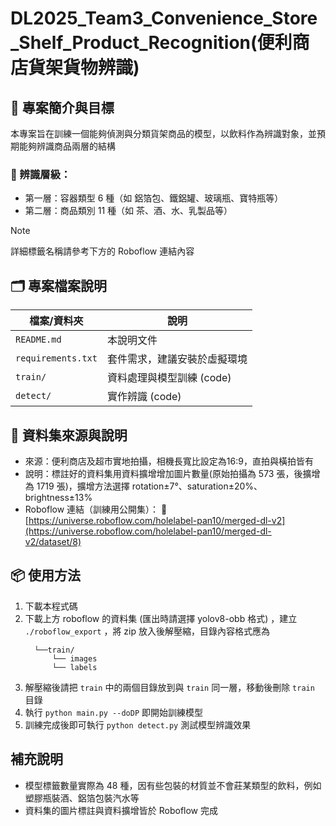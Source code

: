 # DL2025_Team3_Convenience_Store_Shelf_Product_Recognition(便利商店貨架貨物辨識)
## 📌 專案簡介與目標
本專案旨在訓練一個能夠偵測與分類貨架商品的模型，以飲料作為辨識對象，並預期能夠辨識商品兩層的結構

### 🎯 辨識層級：
- 第一層：容器類型 6 種（如 鋁箔包、鐵鋁罐、玻璃瓶、寶特瓶等）
- 第二層：商品類別 11 種（如 茶、酒、水、乳製品等）
> [!NOTE]
> 詳細標籤名稱請參考下方的 Roboflow 連結內容

## 🗂️ 專案檔案說明

| 檔案/資料夾         | 說明 |
|---------------------|------|
| `README.md`         | 本說明文件 |
| `requirements.txt`  | 套件需求，建議安裝於虛擬環境 |
| `train/`            | 資料處理與模型訓練 (code) |
| `detect/`           | 實作辨識 (code) |

## 📁 資料集來源與說明
- 來源：便利商店及超市實地拍攝，相機長寬比設定為16:9，直拍與橫拍皆有
- 說明：標註好的資料集用資料擴增增加圖片數量(原始拍攝為 573 張，後擴增為 1719 張)，擴增方法選擇 rotation±7°、saturation±20%、brightness±13%
- Roboflow 連結（訓練用公開集）：
🔗 [https://universe.roboflow.com/holelabel-pan10/merged-dl-v2](https://universe.roboflow.com/holelabel-pan10/merged-dl-v2/dataset/8)

## 📦 使用方法
1. 下載本程式碼
2. 下載上方 roboflow 的資料集 (匯出時請選擇 yolov8-obb 格式) ，建立 `./roboflow_export` ，將 zip 放入後解壓縮，目錄內容格式應為
    ```
      └──train/
          └── images
          └── labels
      ```
3. 解壓縮後請把 `train` 中的兩個目錄放到與 `train` 同一層，移動後刪除 `train` 目錄
4. 執行 `python main.py --doDP` 即開始訓練模型
5. 訓練完成後即可執行 `python detect.py` 測試模型辨識效果

## 補充說明
- 模型標籤數量實際為 48 種，因有些包裝的材質並不會莊某類型的飲料，例如塑膠瓶裝酒、鋁箔包裝汽水等
- 資料集的圖片標註與資料擴增皆於 Roboflow 完成
